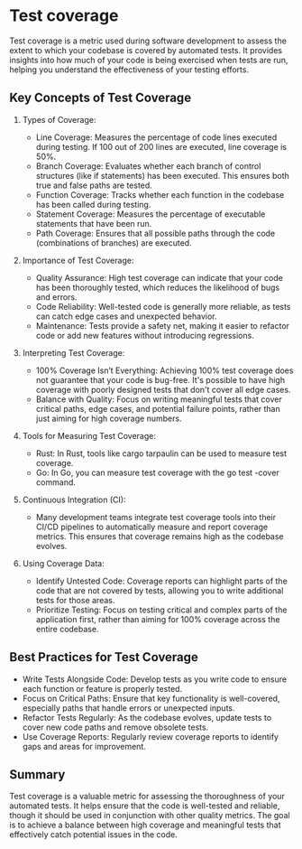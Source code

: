 Test coverage
===

Test coverage is a metric used during software development to assess the
extent to which your codebase is covered by automated tests. It provides
insights into how much of your code is being exercised when tests are run,
helping you understand the effectiveness of your testing efforts.

Key Concepts of Test Coverage
---

1. Types of Coverage:

    * Line Coverage: Measures the percentage of code lines executed during testing. If 100 out of 200 lines are executed, line coverage is 50%.
    * Branch Coverage: Evaluates whether each branch of control structures (like if statements) has been executed. This ensures both true and false paths are tested.
    * Function Coverage: Tracks whether each function in the codebase has been called during testing.
    * Statement Coverage: Measures the percentage of executable statements that have been run.
    * Path Coverage: Ensures that all possible paths through the code (combinations of branches) are executed.
2. Importance of Test Coverage:

    * Quality Assurance: High test coverage can indicate that your code has been thoroughly tested, which reduces the likelihood of bugs and errors.
    * Code Reliability: Well-tested code is generally more reliable, as tests can catch edge cases and unexpected behavior.
    * Maintenance: Tests provide a safety net, making it easier to refactor code or add new features without introducing regressions.
3. Interpreting Test Coverage:

    * 100% Coverage Isn’t Everything: Achieving 100% test coverage does not guarantee that your code is bug-free. It's possible to have high coverage with poorly designed tests that don't cover all edge cases.
    * Balance with Quality: Focus on writing meaningful tests that cover critical paths, edge cases, and potential failure points, rather than just aiming for high coverage numbers.
4. Tools for Measuring Test Coverage:

    * Rust: In Rust, tools like cargo tarpaulin can be used to measure test coverage.
    * Go: In Go, you can measure test coverage with the go test -cover command.
5. Continuous Integration (CI):

    * Many development teams integrate test coverage tools into their CI/CD pipelines to automatically measure and report coverage metrics. This ensures that coverage remains high as the codebase evolves.
6. Using Coverage Data:

    * Identify Untested Code: Coverage reports can highlight parts of the code that are not covered by tests, allowing you to write additional tests for those areas.
    * Prioritize Testing: Focus on testing critical and complex parts of the application first, rather than aiming for 100% coverage across the entire codebase.

Best Practices for Test Coverage
---

* Write Tests Alongside Code: Develop tests as you write code to ensure each function or feature is properly tested.
* Focus on Critical Paths: Ensure that key functionality is well-covered, especially paths that handle errors or unexpected inputs.
* Refactor Tests Regularly: As the codebase evolves, update tests to cover new code paths and remove obsolete tests.
* Use Coverage Reports: Regularly review coverage reports to identify gaps and areas for improvement.

Summary
---

Test coverage is a valuable metric for assessing the thoroughness of your automated tests. It helps ensure that the code is well-tested and reliable, though it should be used in conjunction with other quality metrics. The goal is to achieve a balance between high coverage and meaningful tests that effectively catch potential issues in the code.

